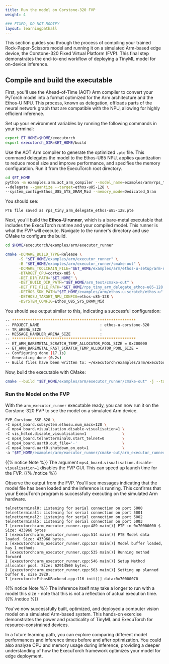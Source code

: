 ```yaml
---
title: Run the model on Corstone-320 FVP
weight: 4

### FIXED, DO NOT MODIFY
layout: learningpathall
---
```


This section guides you through the process of compiling your trained Rock-Paper-Scissors model and running it on a simulated Arm-based edge device, the Corstone-320 Fixed Virtual Platform (FVP). This final step demonstrates the end-to-end workflow of deploying a TinyML model for on-device inference.

## Compile and build the executable

First, you'll use the Ahead-of-Time (AOT) Arm compiler to convert your PyTorch model into a format optimized for the Arm architecture and the Ethos-U NPU. This process, known as delegation, offloads parts of the neural network graph that are compatible with the NPU, allowing for highly efficient inference.

Set up your environment variables by running the following commands in your terminal:

```bash
export ET_HOME=$HOME/executorch
export executorch_DIR=$ET_HOME/build
```

Use the AOT Arm compiler to generate the optimized `.pte` file. This command delegates the model to the Ethos-U85 NPU, applies quantization to reduce model size and improve performance, and specifies the memory configuration. Run it from the ExecuTorch root directory.

```bash
cd $ET_HOME
python -m examples.arm.aot_arm_compiler --model_name=examples/arm/rps_tiny.py \
--delegate --quantize --target=ethos-u85-128 \
--system_config=Ethos_U85_SYS_DRAM_Mid --memory_mode=Dedicated_Sram
```

You should see:

```output
PTE file saved as rps_tiny_arm_delegate_ethos-u85-128.pte
```

Next, you'll build the **Ethos-U runner**, which is a bare-metal executable that includes the ExecuTorch runtime and your compiled model. This runner is what the FVP will execute. Navigate to the runner's directory and use CMake to configure the build.

```bash
cd $HOME/executorch/examples/arm/executor_runner

cmake -DCMAKE_BUILD_TYPE=Release \
      -S "$ET_HOME/examples/arm/executor_runner" \
      -B "$ET_HOME/examples/arm/executor_runner/cmake-out" \
      -DCMAKE_TOOLCHAIN_FILE="$ET_HOME/examples/arm/ethos-u-setup/arm-none-eabi-gcc.cmake" \
      -DTARGET_CPU=cortex-m85 \
      -DET_DIR_PATH="$ET_HOME" \
      -DET_BUILD_DIR_PATH="$ET_HOME/arm_test/cmake-out" \
      -DET_PTE_FILE_PATH="$ET_HOME/rps_tiny_arm_delegate_ethos-u85-128.pte" \
      -DETHOS_SDK_PATH="$ET_HOME/examples/arm/ethos-u-scratch/ethos-u" \
      -DETHOSU_TARGET_NPU_CONFIG=ethos-u85-128 \
      -DSYSTEM_CONFIG=Ethos_U85_SYS_DRAM_Mid
```

You should see output similar to this, indicating a successful configuration:

```bash
-- *******************************************************
-- PROJECT_NAME                           : ethos-u-corstone-320
-- TR_ARENA_SIZE                          :
-- MESSAGE_HANDLER_ARENA_SIZE             :
-- *******************************************************
-- ET_ARM_BAREMETAL_SCRATCH_TEMP_ALLOCATOR_POOL_SIZE = 0x200000
-- ET_ARM_BAREMETAL_FAST_SCRATCH_TEMP_ALLOCATOR_POOL_SIZE =
-- Configuring done (17.1s)
-- Generating done (0.2s)
-- Build files have been written to: ~/executorch/examples/arm/executor_runner/cmake-out
```

Now, build the executable with CMake:

```bash
cmake --build "$ET_HOME/examples/arm/executor_runner/cmake-out" -j --target arm_executor_runner
```

### Run the Model on the FVP
With the `arm_executor_runner` executable ready, you can now run it on the Corstone-320 FVP to see the model on a simulated Arm device.

```bash
FVP_Corstone_SSE-320 \
-C mps4_board.subsystem.ethosu.num_macs=128 \
-C mps4_board.visualisation.disable-visualisation=1 \
-C vis_hdlcd.disable_visualisation=1                \
-C mps4_board.telnetterminal0.start_telnet=0        \
-C mps4_board.uart0.out_file='-'                    \
-C mps4_board.uart0.shutdown_on_eot=1               \
-a "$ET_HOME/examples/arm/executor_runner/cmake-out/arm_executor_runner"
```

{{% notice Note %}}
The argument `mps4_board.visualisation.disable-visualisation=1` disables the FVP GUI. This can speed up launch time for the FVP.
{{% /notice %}}


Observe the output from the FVP. You'll see messages indicating that the model file has been loaded and the inference is running. This confirms that your ExecuTorch program is successfully executing on the simulated Arm hardware.

```output
telnetterminal0: Listening for serial connection on port 5000
telnetterminal1: Listening for serial connection on port 5001
telnetterminal2: Listening for serial connection on port 5002
telnetterminal5: Listening for serial connection on port 5003
I [executorch:arm_executor_runner.cpp:489 main()] PTE in 0x70000000 $ Size: 433968 bytes
I [executorch:arm_executor_runner.cpp:514 main()] PTE Model data loaded. Size: 433968 bytes.
I [executorch:arm_executor_runner.cpp:527 main()] Model buffer loaded, has 1 methods
I [executorch:arm_executor_runner.cpp:535 main()] Running method forward
I [executorch:arm_executor_runner.cpp:546 main()] Setup Method allocator pool. Size: 62914560 bytes.
I [executorch:arm_executor_runner.cpp:563 main()] Setting up planned buffer 0, size 3920.
I [executorch:EthosUBackend.cpp:116 init()] data:0x70000070
```

{{% notice Note %}}
The inference itself may take a longer to run with a model this size - note that this is not a reflection of actual execution time.
{{% /notice %}}

You've now successfully built, optimized, and deployed a computer vision model on a simulated Arm-based system. This hands-on exercise demonstrates the power and practicality of TinyML and ExecuTorch for resource-constrained devices.

In a future learning path, you can explore comparing different model performances and inference times before and after optimization. You could also analyze CPU and memory usage during inference, providing a deeper understanding of how the ExecuTorch framework optimizes your model for edge deployment.